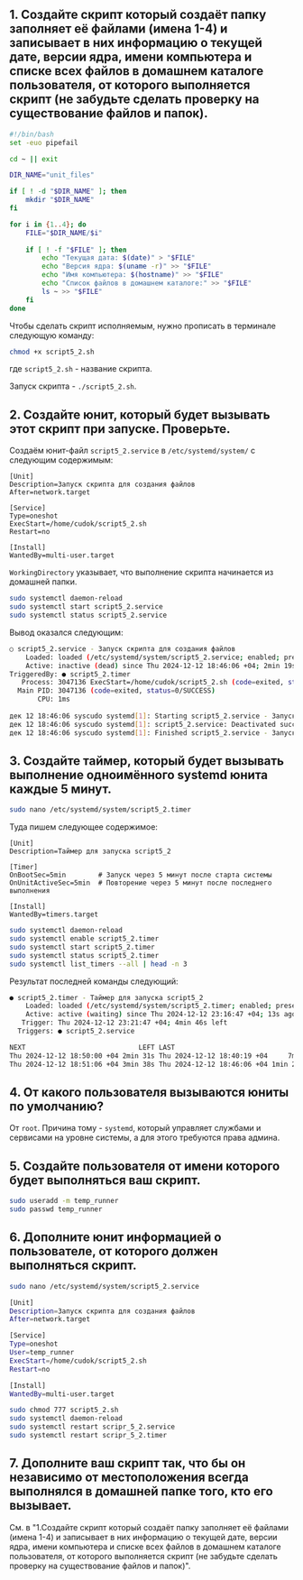 ## **1. Создайте скрипт который создаёт папку заполняет её файлами (имена 1-4) и записывает в них информацию о текущей дате, версии ядра, имени компьютера и списке всех файлов в домашнем каталоге пользователя, от которого выполняется скрипт (не забудьте сделать проверку на существование файлов и папок).**

```bash
#!/bin/bash
set -euo pipefail

cd ~ || exit

DIR_NAME="unit_files"

if [ ! -d "$DIR_NAME" ]; then
	mkdir "$DIR_NAME"
fi

for i in {1..4}; do
	FILE="$DIR_NAME/$i"
	
	if [ ! -f "$FILE" ]; then
		echo "Текущая дата: $(date)" > "$FILE"
		echo "Версия ядра: $(uname -r)" >> "$FILE"
		echo "Имя компьютера: $(hostname)" >> "$FILE"
		echo "Список файлов в домашнем каталоге:" >> "$FILE" 
		ls ~ >> "$FILE"
	fi
done
```

Чтобы сделать скрипт исполняемым, нужно прописать в терминале следующую команду:

```bash
chmod +x script5_2.sh
```

где `script5_2.sh` - название скрипта.

Запуск скрипта - `./script5_2.sh`.

## **2. Создайте юнит, который будет вызывать этот скрипт при запуске. Проверьте.**

Создаём юнит-файл `script5_2.service` в `/etc/systemd/system/` с следующим содержимым:

```
[Unit]  
Description=Запуск скрипта для создания файлов  
After=network.target  
  
[Service]  
Type=oneshot    
ExecStart=/home/cudok/script5_2.sh
Restart=no
  
[Install]  
WantedBy=multi-user.target
```

`WorkingDirectory` указывает, что выполнение скрипта начинается из домашней папки.

```bash
sudo systemctl daemon-reload
sudo systemctl start script5_2.service
sudo systemctl status script5_2.service
```

Вывод оказался следующим:

```bash
○ script5_2.service - Запуск скрипта для создания файлов  
    Loaded: loaded (/etc/systemd/system/script5_2.service; enabled; preset: enabled)  
    Active: inactive (dead) since Thu 2024-12-12 18:46:06 +04; 2min 19s ago  
TriggeredBy: ● script5_2.timer  
   Process: 3047136 ExecStart=/home/cudok/script5_2.sh (code=exited, status=0/SUCCESS)  
  Main PID: 3047136 (code=exited, status=0/SUCCESS)  
       CPU: 1ms  
  
дек 12 18:46:06 syscudo systemd[1]: Starting script5_2.service - Запуск скрипта для создания файлов...  
дек 12 18:46:06 syscudo systemd[1]: script5_2.service: Deactivated successfully.  
дек 12 18:46:06 syscudo systemd[1]: Finished script5_2.service - Запуск скрипта для создания файлов.
```

## **3. Создайте таймер, который будет вызывать выполнение одноимённого systemd юнита каждые 5 минут.**

```bash
sudo nano /etc/systemd/system/script5_2.timer
```

Туда пишем следующее содержимое:

```
[Unit]  
Description=Таймер для запуска script5_2  
  
[Timer]  
OnBootSec=5min        # Запуск через 5 минут после старта системы  
OnUnitActiveSec=5min  # Повторение через 5 минут после последнего выполнения
  
[Install]  
WantedBy=timers.target
```

```bash
sudo systemctl daemon-reload
sudo systemctl enable script5_2.timer
sudo systemctl start script5_2.timer
sudo systemctl status script5_2.timer
sudo systemctl list_timers --all | head -n 3
```

Результат последней команды следующий:

```bash 
● script5_2.timer - Таймер для запуска script5_2  
    Loaded: loaded (/etc/systemd/system/script5_2.timer; enabled; preset: enabled)  
    Active: active (waiting) since Thu 2024-12-12 23:16:47 +04; 13s ago  
   Trigger: Thu 2024-12-12 23:21:47 +04; 4min 46s left  
  Triggers: ● script5_2.service

NEXT                            LEFT LAST                              PASSED UNIT                           ACTIVATES  
Thu 2024-12-12 18:50:00 +04 2min 31s Thu 2024-12-12 18:40:19 +04     7min ago sysstat-collect.timer          sysstat-collect.service  
Thu 2024-12-12 18:51:06 +04 3min 38s Thu 2024-12-12 18:46:06 +04 1min 21s ago script5_2.timer                script5_2.service
```

## **4. От какого пользователя вызываются юниты по умолчанию?**

От  `root`. Причина тому - `systemd`, который управляет службами и сервисами на уровне системы, а для этого требуются права админа.

## **5. Создайте пользователя от имени которого будет выполняться ваш скрипт.**

```bash
sudo useradd -m temp_runner
sudo passwd temp_runner
```

## **6. Дополните юнит информацией о пользователе, от которого должен выполняться скрипт.**

```bash
sudo nano /etc/systemd/system/script5_2.service
```

```bash
[Unit]
Description=Запуск скрипта для создания файлов
After=network.target

[Service]
Type=oneshot
User=temp_runner
ExecStart=/home/cudok/script5_2.sh
Restart=no

[Install]
WantedBy=multi-user.target
```

```bash
sudo chmod 777 script5_2.sh
sudo systemctl daemon-reload
sudo systemctl restart scripr_5_2.service
sudo systemctl restart scripr_5_2.timer
```

## **7. Дополните ваш скрипт так, что бы он независимо от местоположения всегда выполнялся в домашней папке того, кто его вызывает.**

См. в "1.Создайте скрипт который создаёт папку заполняет её файлами (имена 1-4) и записывает в них информацию о текущей дате, версии ядра, имени компьютера и списке всех файлов в домашнем каталоге пользователя, от которого выполняется скрипт (не забудьте сделать проверку на существование файлов и папок)".
